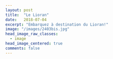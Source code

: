 ```yaml
---
layout: post
title:  "Le Lioran"
date:   2018-07-04
excerpt: "Embarquez à destination du Lioran!"
image: "/images/2403bis.jpg"
head_image_raw_classes:
  - image
head_image_centered: true
comments: false
---
```

